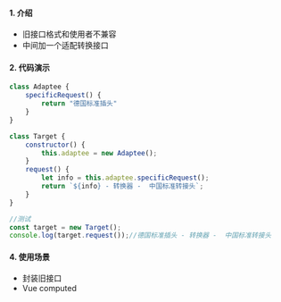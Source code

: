 #### 1. 介绍
- 旧接口格式和使用者不兼容
- 中间加一个适配转换接口

#### 2. 代码演示
```js
class Adaptee {
    specificRequest() {
        return "德国标准插头"
    }
}

class Target {
    constructor() {
        this.adaptee = new Adaptee();
    }
    request() {
        let info = this.adaptee.specificRequest();
        return `${info} - 转换器 -  中国标准转接头`;
    }
}

//测试
const target = new Target();
console.log(target.request());//德国标准插头 - 转换器 -  中国标准转接头
```

#### 4. 使用场景
- 封装旧接口
- Vue computed
